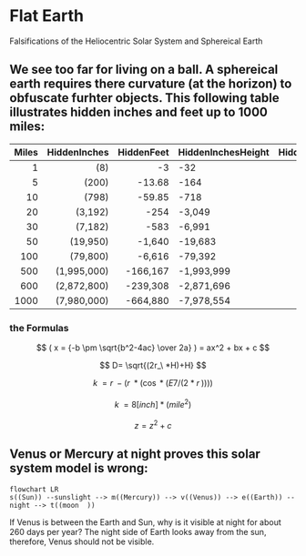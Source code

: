 #  Flat Earth

Falsifications of the Heliocentric Solar System and Sphereical Earth

## We see too far for living on a ball. A sphereical earth requires there curvature (at the horizon) to obfuscate furhter objects.  This following table illustrates hidden inches and feet up to 1000 miles:

  
Miles | HiddenInches | HiddenFeet | HiddenInchesHeight | HiddenFeetHeight | HiddenMileHeight
---:|---:|---:|---|---:|---:
1 | (8) | -3 | -32 | (2.66) | (0.00)
5 | (200) | -13.68 | -164 | (13.68) | (0.00) 
10 | (798) | -59.85 | -718 | (59.85) | (0.01) 
20 | (3,192) | -254 | -3,049 | (254.11) | (0.05) 
30 | (7,182) | -583 | -6,991 | (582.59) | (0.11) 
50 | (19,950) | -1,640 | -19,683 | (1,640.22) | (0.31) 
100 | (79,800) | -6,616 | -79,392 | (6,616.00) | (1.25) 
500 | (1,995,000) | -166,167 | -1,993,999 | (166,166.55) | (31.47) 
600 | (2,872,800) | -239,308 | -2,871,696 | (239,308.02) | (45.32) 
1000 | (7,980,000) | -664,880 | -7,978,554 | (664,879.51) | (125.92)

### the Formulas
$$ ( x = {-b \pm \sqrt{b^2-4ac} \over 2a} ) =   ax^2 + bx + c $$
  
  $$ D= \sqrt{(2r_\ *H)+H} $$
  
  $$ k_\ =r_\ - ( r_\  * ( \cos * (  E7 /(2 * r_\ )) ) )  $$
  
  $$  k_\ =  {8 [inch] * (mile^2) } $$
  
  $$ z = z^2 + c $$
  
## Venus or Mercury at night proves this solar system model is wrong:

```mermaid
flowchart LR 
s((Sun)) --sunslight --> m((Mercury)) --> v((Venus)) --> e((Earth)) -- night --> t((moon  )) 

```

If Venus is between the Earth and Sun, why is it visible at night for about 260 days per year? The night side of Earth looks away from the sun, therefore, Venus should not be visible.



